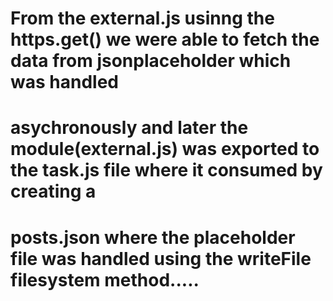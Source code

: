# From the external.js usinng the https.get() we were able to fetch the data from jsonplaceholder which was handled 
# asychronously and later the module(external.js) was exported to the task.js file where it consumed by creating a 
# posts.json where the placeholder file was handled using the writeFile filesystem method.....
